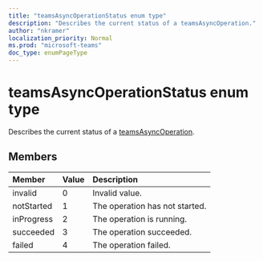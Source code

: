 ```yaml
---
title: "teamsAsyncOperationStatus enum type"
description: "Describes the current status of a teamsAsyncOperation."
author: "nkramer"
localization_priority: Normal
ms.prod: "microsoft-teams"
doc_type: enumPageType
---
```


# teamsAsyncOperationStatus enum type



Describes the current status of a [teamsAsyncOperation](teamsasyncoperation.md).

## Members

| Member | Value| Description |
|:---------------|:--------|:----------|
|invalid|0|Invalid value.|
|notStarted|1|The operation has not started.|
|inProgress|2|The operation is running.|
|succeeded|3|The operation succeeded.|
|failed|4|The operation failed.|
